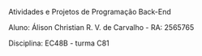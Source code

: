 Atividades e Projetos de Programação Back-End

Aluno: Álison Christian R. V. de Carvalho - RA: 2565765

Disciplina: EC48B - turma C81
